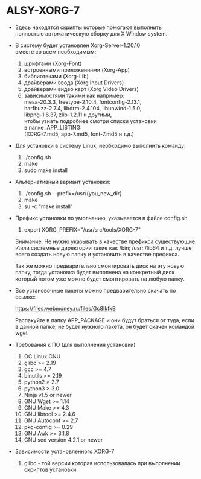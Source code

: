 ﻿# ALSY-XORG-7

* Здесь находятся скрипты которые помогают выполнить  
  полностью автоматическую сборку для X Window system.
  
* В систему будет установлен Xorg-Server-1.20.10   
  вместе со всем необходимым:
    1. шрифтами (Xorg-Font)
    2. встроенными приложениями (Xorg-App)
    3. библиотеками (Xorg-Lib)
    4. драйверами ввода (Xorg Input Drivers)
    5. драйверами видео карт (Xorg Video Drivers)
    6. зависимостями такими как например:  
        mesa-20.3.3, freetype-2.10.4, fontconfig-2.13.1,  
        harfbuzz-2.7.4, libdrm-2.4.104, libunwind-1.5.0,  
        libpng-1.6.37, zlib-1.2.11 и другими,  
        чтобы узнать подробнее смотри списки установки  
        в папке .APP_LISTING:  
        (XORG-7.md5, app-7.md5, font-7.md5 и т.д.)  
       
* Для установки в систему Linux, необходимо выполнить команду:

  1. ./config.sh                              
  2. make         
  3. sudo make install

* Альтернативный вариант установки:

  1. ./config.sh --prefix=/usr/{you_new_dir}
  2. make
  3. su -c "make install"

* Префикс установки по умолчанию, указывается в файле config.sh
  
  1. export XORG_PREFIX="/usr/src/tools/XORG-7"
  
  Внимание:
  Не нужно указывать в качестве префикса существующие и\или системные директории 
  такие как /bin; /usr; /lib64 и т.д. лучше всего создать новую папку и 
  установить в качестве префикса. 
  
  Так же можно предварительно смонтировать диск на эту новую папку, 
  тогда установка будет выполнена на конкретный диск 
  который потом уже можно будет смонтировать на любую папку. 

* Все установочные пакеты можно предварительно скачать по ссылке:
  
  https://files.webmoney.ru/files/Gc8IkfkB
  
  Распакуйте в папку APP_PACKAGE и они будут браться от туда, 
  если в данной папке, не будет нужного пакета, он будет скачен командой wget

* Требования к ПО (для выполнения установки)
  1. ОС Linux GNU
  2. glibc >= 2.19
  3. gcc >= 4.7
  4. binutils >= 2.19
  4. python2 > 2.7
  5. python3 > 3.0
  6. Ninja v1.5 or newer
  7. GNU Wget >= 1.14
  8. GNU Make >= 4.3
  9. GNU libtool >= 2.4.6
  10. GNU Autoconf >= 2.7
  11. pkg-config >= 0.29
  12. GNU Awk >= 3.1.8
  13. GNU sed version 4.2.1 or newer
 
* Зависимости установленного XORG-7
  1. glibc - той версии которая использовалась при выполнении скриптов установки

